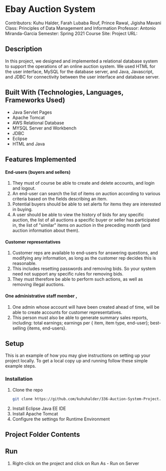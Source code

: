 
# Ebay Auction System

Contributors: Kuhu Halder, Farah Lubaba Rouf, Prince Rawal, Jigisha Mavani
Class: Principles of Data Management and Information
Professor: Antonio Miranda-Garcia
Semester: Spring 2021
Course Site:
Project URL: 

## Description

In this project, we designed and implemented a relational database system to support the operations of an online auction system. We used HTML for the user interface, MySQL for the database server, and Java, Javascript, and JDBC for connectivity between the user interface and database server.


## Built With (Technologies, Languages, Frameworks Used)

- Java Servlet Pages
- Apache Tomcat
- AWS Relational Database 
- MYSQL Server and Workbench
- JDBC
- Eclipse
- HTML and Java

## Features Implemented

#### End-users (buyers and sellers)
1. They must of course be able to create and delete accounts, and login and logout.
2. An end-user can search the list of items on auction according to various criteria based on the fields describing an item. 
3. Potential buyers should be able to set alerts for items they are interested in buying. 
4. A user should be able to view the history of bids for any specific auction, the list of all auctions a specific buyer or seller has participated in, the list of "similar" items on auction in the preceding month (and auction information about them).

#### Customer representatives 
1. Customer reps are available to end-users for answering questions, and modifying any information, as long as the customer rep decides this is reasonable. 
2. This includes resetting passwords and removing bids. So your system need not support any specific rules for removing bids.
3. They must therefore be able to perform such actions, as well as removing illegal auctions.

#### One administrative staff member , 
1. One admin whose account will have been created ahead of time, will be able to create accounts for customer representatives.
2. This person must also be able to generate summary sales reports, including: total earnings; earnings per { item, item type, end-user}; best- selling {items, end-users}.

## Setup

This is an example of how you may give instructions on setting up your project locally.
To get a local copy up and running follow these simple example steps.

### Installation

1. Clone the repo
   ```sh
   git clone https://github.com/kuhuhalder/336-Auction-System-Project.git
   ```
2. Install Eclipse Java EE IDE
3. Install Apache Tomcat 
4. Configure the settings for Runtime Environment

## Project Folder Contents

## Run

1. Right-click on the project and click on Run As - Run on Server

